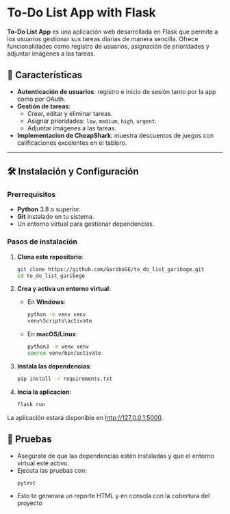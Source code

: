 # To-Do List App with Flask

**To-Do List App** es una aplicación web desarrollada en Flask que permite a los usuarios gestionar sus tareas diarias de manera sencilla. Ofrece funcionalidades como registro de usuarios, asignación de prioridades y adjuntar imágenes a las tareas.

## 🚀 Características

- **Autenticación de usuarios**: registro e inicio de sesión tanto por la app como por OAuth.
- **Gestión de tareas**:
  - Crear, editar y eliminar tareas.
  - Asignar prioridades: `low`, `medium`, `high`, `urgent`.
  - Adjuntar imágenes a las tareas.
- **Implementacion de CheapShark**: muestra descuentos de juegos con calificaciones excelentes en el tablero.
  
---

## 🛠️ Instalación y Configuración

### Prerrequisitos

- **Python** 3.8 o superior.
- **Git** instalado en tu sistema.
- Un entorno virtual para gestionar dependencias.

### Pasos de instalación

1. **Clona este repositorio**:
   ```bash
   git clone https://github.com/GariboGE/to_do_list_gariboge.git
   cd to_do_list_gariboge

2. **Crea y activa un entorno virtual**:

   - En **Windows**:
     ```bash
     python -m venv venv
     venv\Scripts\activate
     ```

   - En **macOS/Linux**:
     ```bash
     python3 -m venv venv
     source venv/bin/activate
     ```


4. **Instala las dependencias**:
   ```bash
   pip install -r requirements.txt

5. **Incia la aplicacion**:
   ```bash
   flask run

La aplicación estará disponible en http://127.0.0.1:5000.


## 🧪 Pruebas
- Asegúrate de que las dependencias estén instaladas y que el entorno virtual esté activo.
- Ejecuta las pruebas con:
   ```bash
   pytest
- Esto te generara un reporte HTML y en consola con la cobertura del proyecto
